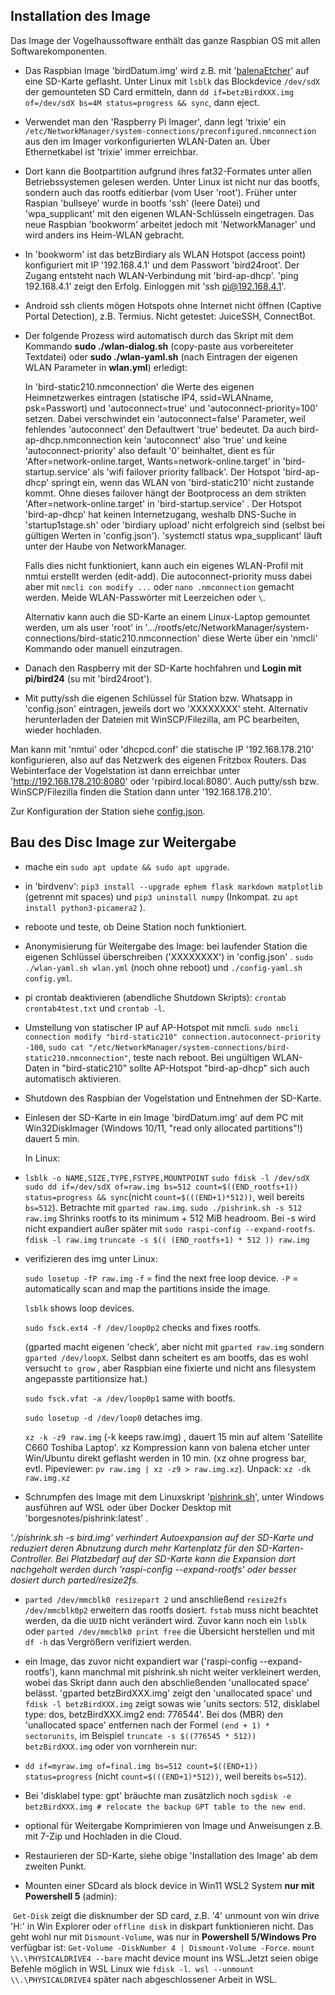 <!--keywords[balenaEtcher,card_image_build,Flashen,Installation,pishrink,Raspbian_Image,WLAN-Konfig,WSL2]-->

## Installation des Image

Das Image der Vogelhaussoftware enthält das ganze Raspbian OS mit allen Softwarekomponenten. 
- Das Raspbian Image 'birdDatum.img' wird z.B. mit '[balenaEtcher](https://etcher.balena.io/)' auf eine SD-Karte geflasht. Unter Linux mit `lsblk` das Blockdevice `/dev/sdX` der gemounteten SD Card ermitteln, dann `dd if=betzBirdXXX.img of=/dev/sdX bs=4M status=progress && sync`, dann eject.

- Verwendet man den 'Raspberry Pi Imager', dann legt 'trixie' ein `/etc/NetworkManager/system-connections/preconfigured.nmconnection` aus den im Imager vorkonfigurierten WLAN-Daten an. Über Ethernetkabel ist 'trixie' immer erreichbar.

- Dort kann die Bootpartition aufgrund ihres fat32-Formates unter allen Betriebssystemen gelesen werden. Unter Linux ist  nicht nur das bootfs, sondern auch das rootfs editierbar (vom User 'root'). Früher unter Raspian 'bullseye' wurde in bootfs 'ssh' (leere Datei) und 'wpa_supplicant' mit den eigenen WLAN-Schlüsseln eingetragen. Das neue Raspbian 'bookworm' arbeitet jedoch mit 'NetworkManager' und wird anders ins Heim-WLAN gebracht.

- In 'bookworm' ist das betzBirdiary als WLAN Hotspot (access point) konfiguriert mit IP '192.168.4.1' und dem Passwort 'bird24root'. Der Zugang entsteht nach WLAN-Verbindung mit 'bird-ap-dhcp'. 'ping 192.168.4.1' zeigt den Erfolg. Einloggen mit 'ssh pi@192.168.4.1'.

- Android ssh clients mögen Hotspots ohne Internet nicht öffnen (Captive Portal Detection), z.B. Termius. Nicht getestet: JuiceSSH, ConnectBot.

- Der folgende Prozess wird automatisch durch das Skript mit dem Kommando **sudo ./wlan-dialog.sh** (copy-paste aus vorbereiteter Textdatei) oder **sudo ./wlan-yaml.sh** (nach Eintragen der eigenen WLAN Parameter in **wlan.yml**) erledigt:

  In 'bird-static210.nmconnection' die Werte des eigenen Heimnetzwerkes eintragen (statische IP4, ssid=WLANname, psk=Passwort) und 'autoconnect=true'  und 'autoconnect-priority=100' setzen. Dabei verschwindet ein 'autoconnect=false' Parameter, weil fehlendes 'autoconnect' den Defaultwert 'true' bedeutet. Da auch bird-ap-dhcp.nmconnection kein 'autoconnect' also 'true' und keine 'autoconnect-priority' also default '0' beinhaltet, dient es für 'After=network-online.target, Wants=network-online.target' in 'bird-startup.service' als 'wifi failover priority fallback'. Der Hotspot 'bird-ap-dhcp' springt ein, wenn das WLAN von 'bird-static210' nicht zustande kommt. Ohne dieses failover hängt der Bootprocess an dem strikten 'After=network-online.target' in 'bird-startup.service' . Der Hotspot 'bird-ap-dhcp' hat keinen Internetzugang, weshalb DNS-Suche in 'startup1stage.sh' oder 'birdiary upload' nicht erfolgreich sind (selbst bei gültigen Werten in 'config.json'). 'systemctl status wpa_supplicant' läuft unter der Haube von NetworkManager.

  Falls dies nicht funktioniert, kann auch ein eigenes WLAN-Profil mit nmtui erstellt werden (edit-add). Die autoconnect-priority muss dabei aber mit `nmcli con modify ...` oder `nano .nmconnection` gemacht werden. Meide WLAN-Passwörter mit Leerzeichen oder `\`.

  Alternativ kann auch die SD-Karte an einem Linux-Laptop gemountet werden, um als user 'root' in '.../rootfs/etc/NetworkManager/system-connections/bird-static210.nmconnection' diese Werte über ein 'nmcli' Kommando oder manuell einzutragen.

- Danach den Raspberry mit der SD-Karte hochfahren und **Login mit pi/bird24** (su mit 'bird24root').

-  Mit putty/ssh die eigenen Schlüssel für Station bzw. Whatsapp in 'config.json' eintragen, jeweils dort wo 'XXXXXXXX' steht. Alternativ herunterladen der Dateien mit WinSCP/Filezilla, am PC bearbeiten, wieder hochladen.

Man kann mit 'nmtui' oder 'dhcpcd.conf' die statische IP '192.168.178.210' konfigurieren, also auf das Netzwerk des eigenen Fritzbox Routers. Das Webinterface der Vogelstation ist dann erreichbar unter 'http://192.168.178.210:8080' oder 'rpibird.local:8080'. Auch putty/ssh bzw. WinSCP/Filezilla finden die Station dann unter '192.168.178.210'.

Zur Konfiguration der Station siehe [config.json](../../configjson.md).

## Bau des Disc Image zur Weitergabe

- mache ein `sudo apt update && sudo apt upgrade`.

- in 'birdvenv': `pip3 install --upgrade ephem flask markdown matplotlib` (getrennt mit spaces) und `pip3 uninstall numpy` (Inkompat. zu `apt install python3-picamera2` ).

- reboote und teste, ob Deine Station noch funktioniert.

- Anonymisierung für Weitergabe des Image: bei laufender Station die eigenen Schlüssel überschreiben ('XXXXXXXX') in 'config.json' .
  `sudo ./wlan-yaml.sh wlan.yml` (noch ohne reboot) und `./config-yaml.sh config.yml`.

- pi crontab deaktivieren (abendliche Shutdown Skripts): `crontab crontab4test.txt` und `crontab -l`.

- Umstellung von statischer IP auf AP-Hotspot mit nmcli.
  `sudo nmcli connection modify "bird-static210" connection.autoconnect-priority -100`,
  `sudo cat "/etc/NetworkManager/system-connections/bird-static210.nmconnection"`,
  teste nach reboot.
  Bei ungültigen WLAN-Daten in "bird-static210" sollte AP-Hotspot "bird-ap-dhcp" sich auch automatisch aktivieren.

- Shutdown des Raspbian der Vogelstation und Entnehmen der SD-Karte.

- Einlesen der SD-Karte in ein Image 'birdDatum.img' auf dem PC mit Win32DiskImager (Windows 10/11, "read only allocated partitions"!) dauert 5 min. 

  In Linux:

- `lsblk -o NAME,SIZE,TYPE,FSTYPE,MOUNTPOINT`
`sudo fdisk -l /dev/sdX`
`sudo dd if=/dev/sdX of=raw.img bs=512 count=$((END_rootfs+1)) status=progress
&& sync`(nicht `count=$(((END+1)*512))`, weil bereits `bs=512`). Betrachte mit `gparted raw.img`.
`sudo ./pishrink.sh -s 512 raw.img` Shrinks rootfs to its minimum + 512 MiB headroom. Bei -s wird nicht expandiert außer später mit `sudo raspi-config --expand-rootfs`.
`fdisk -l raw.img`
`truncate -s $(( (END_rootfs+1) * 512 )) raw.img`

- verifizieren des img unter Linux:

  `sudo losetup -fP raw.img` 	`-f` = find the next free loop device. `-P` = automatically scan and map the partitions inside the image.

  `lsblk` shows loop devices.

  `sudo fsck.ext4 -f /dev/loop0p2` checks and fixes rootfs. 

  (gparted macht eigenen 'check', aber nicht mit `gparted raw.img` sondern `gparted /dev/loopX`. Selbst dann scheitert es am bootfs, das es wohl versucht `to grow` , aber Raspbian eine fixierte und nicht ans filesystem angepasste partitionsize hat.)

  `sudo fsck.vfat -a /dev/loop0p1` same with bootfs.

  `sudo losetup -d /dev/loop0` detaches img.

  `xz -k -z9 raw.img` (-k keeps raw.img) , dauert 15 min auf altem 'Satellite C660 Toshiba Laptop'. xz Kompression kann von balena etcher unter Win/Ubuntu direkt geflasht werden in 10 min. (xz ohne progress bar, evtl. Pipeviewer: `pv raw.img | xz -z9 > raw.img.xz`). Unpack: `xz -dk raw.img.xz`

- Schrumpfen des Image mit dem Linuxskript '[pishrink.sh](pishrink.md)', unter Windows ausführen auf WSL oder über Docker Desktop mit 'borgesnotes/pishrink:latest' . 

*'./pishrink.sh -s bird.img' verhindert Autoexpansion auf der SD-Karte und reduziert deren Abnutzung durch mehr Kartenplatz für den SD-Karten-Controller. Bei Platzbedarf auf der SD-Karte kann die Expansion dort nachgeholt werden durch 'raspi-config --expand-rootfs' oder besser dosiert durch parted/resize2fs.*

- `parted /dev/mmcblk0 resizepart 2` und anschließend `resize2fs /dev/mmcblk0p2` erweitern das rootfs dosiert. `fstab` muss nicht beachtet werden, da die `UUID` nicht verändert wird. Zuvor kann noch ein `lsblk` oder `parted /dev/mmcblk0 print free` die Übersicht herstellen und mit `df -h` das Vergrößern verifiziert werden.

- ein Image, das zuvor nicht expandiert war ('raspi-config --expand-rootfs'), kann manchmal mit pishrink.sh nicht weiter verkleinert werden, wobei das Skript dann auch den abschließenden 'unallocated space' belässt. 'gparted betzBirdXXX.img' zeigt den 'unallocated space' und `fdisk -l betzBirdXXX.img` zeigt sowas wie 'units sectors: 512, disklabel type: dos, betzBirdXXX.img2 end: 776544'. Bei dos (MBR) den 'unallocated space' entfernen nach der Formel `(end + 1) * sectorunits`, im Beispiel `truncate -s $((776545 * 512)) betzBirdXXX.img` oder von vornherein nur:

- `dd if=myraw.img of=final.img bs=512 count=$((END+1)) status=progress` (nicht `count=$(((END+1)*512))`, weil bereits `bs=512`).

- Bei 'disklabel type: gpt' bräuchte man zusätzlich noch `sgdisk -e betzBirdXXX.img # relocate the backup GPT table to the new end`.

- optional für Weitergabe Komprimieren von Image und Anweisungen z.B. mit 7-Zip und Hochladen in die Cloud.

- Restaurieren der SD-Karte, siehe obige 'Installation des Image' ab dem zweiten Punkt.

- Mounten einer SDcard als block device in Win11 WSL2 System **nur mit Powershell 5** (admin):

​	`Get-Disk` zeigt die disknumber der SD card, z.B. '4'
 	unmount von win drive 'H:' in Win Explorer oder `offline disk` in diskpart funktionieren nicht. Das geht wohl nur mit `Dismount-Volume`, was nur in 	**Powershell 5/Windows Pro**  verfügbar ist: `Get-Volume -DiskNumber 4 | Dismount-Volume -Force`.
  	`mount \\.\PHYSICALDRIVE4 --bare` macht device mount ins WSL.
​	Jetzt seien obige Befehle möglich in WSL Linux wie `fdisk -l`.
​	`wsl --unmount \\.\PHYSICALDRIVE4` später nach abgeschlossener Arbeit in WSL.

